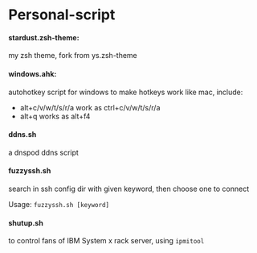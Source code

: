 # Personal-script

#### stardust.zsh-theme:

my zsh theme, fork from ys.zsh-theme

#### windows.ahk:

autohotkey script for windows to make hotkeys work like mac, include:

* alt+c/v/w/t/s/r/a work as ctrl+c/v/w/t/s/r/a
* alt+q works as alt+f4

#### ddns.sh

a dnspod ddns script

#### fuzzyssh.sh 

search in ssh config dir with given keyword, then choose one to connect

Usage: `fuzzyssh.sh [keyword]`

#### shutup.sh

to control fans of IBM System x rack server, using `ipmitool`
